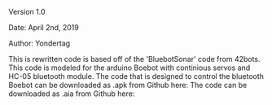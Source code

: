 Version 1.0

Date: April 2nd, 2019

Author: Yondertag


This is rewritten code is based off of the 'BluebotSonar' code from 42bots.
This code is modeled for the arduino Boebot with continious servos and 
HC-05 bluetooth module. The code that is designed to control the bluetooth Boebot
can be downloaded as .apk from Github here: 
The code can be downloaded as .aia from Github here: 
